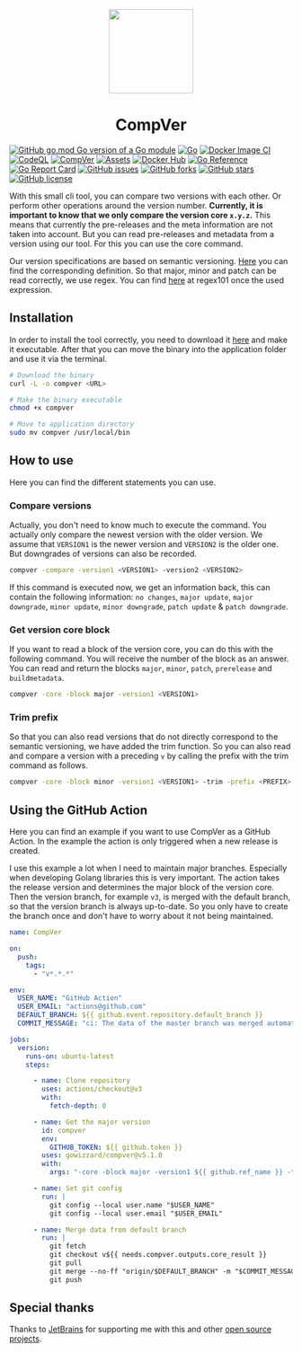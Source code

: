 <div align="center">

<img src="https://user-images.githubusercontent.com/30717818/190334331-e1aea304-eb4e-4848-9333-2a8156be26ba.svg" width="150">

# CompVer

</div>

[![GitHub go.mod Go version of a Go module](https://img.shields.io/github/go-mod/go-version/gowizzard/compver.svg)](https://golang.org/) [![Go](https://github.com/gowizzard/compver/actions/workflows/go.yml/badge.svg)](https://github.com/gowizzard/compver/actions/workflows/go.yml) [![Docker Image CI](https://github.com/gowizzard/compver/actions/workflows/docker-image.yml/badge.svg)](https://github.com/gowizzard/compver/actions/workflows/docker-image.yml) [![CodeQL](https://github.com/gowizzard/compver/actions/workflows/codeql.yml/badge.svg)](https://github.com/gowizzard/compver/actions/workflows/codeql.yml) [![CompVer](https://github.com/gowizzard/compver/actions/workflows/compver.yml/badge.svg)](https://github.com/gowizzard/compver/actions/workflows/compver.yml) [![Assets](https://github.com/gowizzard/compver/actions/workflows/assets.yml/badge.svg)](https://github.com/gowizzard/compver/actions/workflows/assets.yml) [![Docker Hub](https://github.com/gowizzard/compver/actions/workflows/docker-hub.yml/badge.svg)](https://github.com/gowizzard/compver/actions/workflows/docker-hub.yml) [![Go Reference](https://pkg.go.dev/badge/github.com/gowizzard/compver/v5.svg)](https://pkg.go.dev/github.com/gowizzard/compver/v5) [![Go Report Card](https://goreportcard.com/badge/github.com/gowizzard/compver/v5)](https://goreportcard.com/report/github.com/gowizzard/compver/v5) [![GitHub issues](https://img.shields.io/github/issues/gowizzard/compver)](https://github.com/gowizzard/compver/issues) [![GitHub forks](https://img.shields.io/github/forks/gowizzard/compver)](https://github.com/gowizzard/compver/network) [![GitHub stars](https://img.shields.io/github/stars/gowizzard/compver)](https://github.com/gowizzard/compver/stargazers) [![GitHub license](https://img.shields.io/github/license/gowizzard/compver)](https://github.com/gowizzard/compver/blob/master/LICENSE)

With this small cli tool, you can compare two versions with each other. Or perform other operations around the version number. **Currently, it is important to know that we only compare the version core `x.y.z`.** This means that currently the pre-releases and the meta information are not taken into account. But you can read pre-releases and metadata from a version using our tool. For this you can use the core command.

Our version specifications are based on semantic versioning. [Here](https://semver.org/) you can find the corresponding definition. So that major, minor and patch can be read correctly, we use regex. You can find [here](https://regex101.com/r/un81dE/5) at regex101 once the used expression. 

## Installation

In order to install the tool correctly, you need to download it [here](https://github.com/gowizzard/compver/releases) and make it executable. After that you can move the binary into the application folder and use it via the terminal.

```bash
# Download the binary
curl -L -o compver <URL>

# Make the binary executable 
chmod +x compver

# Move to application directory
sudo mv compver /usr/local/bin
```

## How to use

Here you can find the different statements you can use.

### Compare versions

Actually, you don't need to know much to execute the command. You actually only compare the newest version with the older version. We assume that `VERSION1` is the newer version and `VERSION2` is the older one. But downgrades of versions can also be recorded.

```bash
compver -compare -version1 <VERSION1> -version2 <VERSION2>
```

If this command is executed now, we get an information back, this can contain the following information: `no changes`, `major update`, `major downgrade`, `minor update`, `minor downgrade`, `patch update` & `patch downgrade`.

### Get version core block

If you want to read a block of the version core, you can do this with the following command. You will receive the number of the block as an answer. You can read and return the blocks `major`, `minor`, `patch`, `prerelease` and `buildmetadata`.

```bash
compver -core -block major -version1 <VERSION1>
```

### Trim prefix

So that you can also read versions that do not directly correspond to the semantic versioning, we have added the trim function. So you can also read and compare a version with a preceding `v` by calling the prefix with the trim command as follows.

```bash
compver -core -block minor -version1 <VERSION1> -trim -prefix <PREFIX> 
```

## Using the GitHub Action

Here you can find an example if you want to use CompVer as a GitHub Action. In the example the action is only triggered when a new release is created.

I use this example a lot when I need to maintain major branches. Especially when developing Golang libraries this is very important. The action takes the release version and determines the major block of the version core. Then the version branch, for example `v3`, is merged with the default branch, so that the version branch is always up-to-date. So you only have to create the branch once and don't have to worry about it not being maintained.

```yaml
name: CompVer

on:
  push:
    tags:
      - "v*.*.*"

env:
  USER_NAME: "GitHub Action"
  USER_EMAIL: "actions@github.com"
  DEFAULT_BRANCH: ${{ github.event.repository.default_branch }}
  COMMIT_MESSAGE: "ci: The data of the master branch was merged automatically."

jobs:
  version:
    runs-on: ubuntu-latest
    steps:

      - name: Clone repository
        uses: actions/checkout@v3
        with:
          fetch-depth: 0

      - name: Get the major version
        id: compver
        env:
          GITHUB_TOKEN: ${{ github.token }}
        uses: gowizzard/compver@v5.1.0
        with:
          args: "-core -block major -version1 ${{ github.ref_name }} -trim -prefix v"

      - name: Set git config
        run: |
          git config --local user.name "$USER_NAME"
          git config --local user.email "$USER_EMAIL"

      - name: Merge data from default branch
        run: |
          git fetch
          git checkout v${{ needs.compver.outputs.core_result }}
          git pull
          git merge --no-ff "origin/$DEFAULT_BRANCH" -m "$COMMIT_MESSAGE"
          git push
```

## Special thanks

Thanks to [JetBrains](https://github.com/JetBrains) for supporting me with this and other [open source projects](https://www.jetbrains.com/community/opensource/#support).
